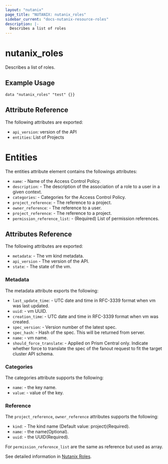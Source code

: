 ```yaml
---
layout: "nutanix"
page_title: "NUTANIX: nutanix_roles"
sidebar_current: "docs-nutanix-resource-roles"
description: |-
  Describes a list of roles
---
```


# nutanix_roles

Describes a list of roles.

## Example Usage

``` hcl
data "nutanix_roles" "test" {}}
```

## Attribute Reference

The following attributes are exported:

* `api_version`: version of the API
* `entities`: List of Projects

# Entities

The entities attribute element contains the followings attributes:

* `name`: - Name of the Access Control Policy.
* `description`: - The description of the association of a role to a user in a given context.
* `categories`: - Categories for the Access Control Policy.
* `project_reference`: - The reference to a project.
* `owner_reference`: - The reference to a user.
* `project_reference`: - The reference to a project.
* `permission_reference_list`: - (Required) List of permission references.

## Attributes Reference

The following attributes are exported:

* `metadata`: - The vm kind metadata.
* `api_version` - The version of the API.
* `state`: - The state of the vm.

### Metadata

The metadata attribute exports the following:

* `last_update_time`: - UTC date and time in RFC-3339 format when vm was last updated.
* `uuid`: - vm UUID.
* `creation_time`: - UTC date and time in RFC-3339 format when vm was created.
* `spec_version`: - Version number of the latest spec.
* `spec_hash`: - Hash of the spec. This will be returned from server.
* `name`: - vm name.
* `should_force_translate`: - Applied on Prism Central only. Indicate whether force to translate the spec of the fanout request to fit the target cluster API schema.

### Categories

The categories attribute supports the following:

* `name`: - the key name.
* `value`: - value of the key.

### Reference

The `project_reference`, `owner_reference` attributes supports the following:

* `kind`: - The kind name (Default value: project)(Required).
* `name`: - the name(Optional).
* `uuid`: - the UUID(Required).

For `permission_reference_list` are the same as reference but used as array.

See detailed information in [Nutanix Roles](https://www.nutanix.dev/reference/prism_central/v3/api/roles/).
